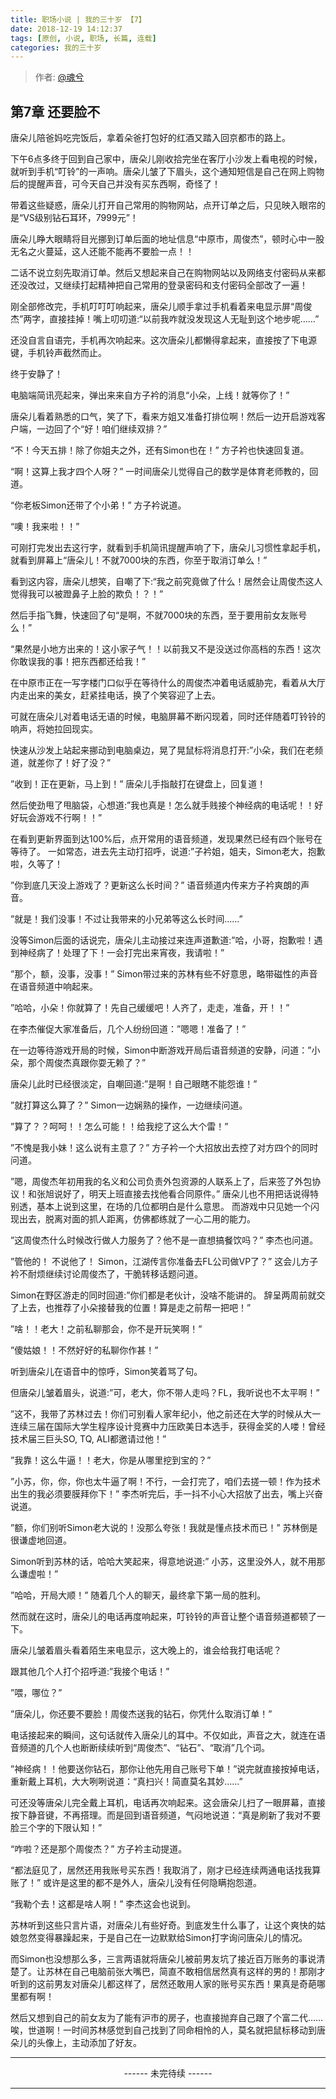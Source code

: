 ```yaml
---
title: 职场小说 | 我的三十岁 【7】
date: 2018-12-19 14:12:37
tags: [原创, 小说, 职场, 长篇, 连载]
categories: 我的三十岁
---
```


> 作者: [@魂兮](http://weibo.com/paigu77)

## 第7章 还要脸不

唐朵儿陪爸妈吃完饭后，拿着朵爸打包好的红酒又踏入回京都市的路上。

下午6点多终于回到自己家中，唐朵儿刚收拾完坐在客厅小沙发上看电视的时候，就听到手机“叮铃”的一声响。唐朵儿皱了下眉头，这个通知短信是自己在网上购物后的提醒声音，可今天自己并没有买东西啊，奇怪了！

带着这些疑惑，唐朵儿打开自己常用的购物网站，点开订单之后，只见映入眼帘的是“VS级别钻石耳环，7999元”！

唐朵儿睁大眼睛将目光挪到订单后面的地址信息“中原市，周俊杰”，顿时心中一股无名之火蔓延，这人还能不能再不要脸一点！！

二话不说立刻先取消订单。然后又想起来自己在购物网站以及网络支付密码从来都还没改过，又继续打起精神把自己常用的登录密码和支付密码全部改了一遍！

刚全部修改完，手机叮叮叮响起来，唐朵儿顺手拿过手机看着来电显示屏“周俊杰”两字，直接挂掉！嘴上叨叨道:“以前我咋就没发现这人无耻到这个地步呢……” 

还没自言自语完，手机再次响起来。这次唐朵儿都懒得拿起来，直接按了下电源键，手机铃声截然而止。

终于安静了！

电脑端简讯亮起来，弹出来来自方子衿的消息“小朵，上线！就等你了！”

唐朵儿看着熟悉的口气，笑了下，看来方姐又准备打排位啊！然后一边开启游戏客户端，一边回了个“好！咱们继续双排？”

“不！今天五排！除了你姐夫之外，还有Simon也在！” 方子衿也快速回复道。

“啊！这算上我才四个人呀？” 一时间唐朵儿觉得自己的数学是体育老师教的，回道。

“你老板Simon还带了个小弟！” 方子衿说道。

“噢！我来啦！！” 

可刚打完发出去这行字，就看到手机简讯提醒声响了下，唐朵儿习惯性拿起手机，就看到屏幕上“唐朵儿！不就7000块的东西，你至于取消订单么！”

看到这内容，唐朵儿想笑，自嘲了下:“我之前究竟做了什么！居然会让周俊杰这人觉得我可以被蹬鼻子上脸的欺负！？！”

然后手指飞舞，快速回了句“是啊，不就7000块的东西，至于要用前女友账号么！”

“果然是小地方出来的！这小家子气！！以前我又不是没送过你高档的东西！这次你敢误我的事！把东西都还给我！”  

在中原市正在一写字楼门口似乎在等待什么的周俊杰冲着电话威胁完，看着从大厅内走出来的美女，赶紧挂电话，换了个笑容迎了上去。

可就在唐朵儿对着电话无语的时候，电脑屏幕不断闪现着，同时还伴随着叮铃铃的响声，将她拉回现实。

快速从沙发上站起来挪动到电脑桌边，晃了晃鼠标将消息打开:”小朵，我们在老频道，就差你了！好了没？”

”收到！正在更新，马上到！” 唐朵儿手指敲打在键盘上，回复道！

然后使劲甩了甩脑袋，心想道:”我也真是！怎么就手贱接个神经病的电话呢！！好好玩会游戏不行啊！！”

在看到更新界面到达100%后，点开常用的语音频道，发现果然已经有四个账号在等待了。 一如常态，进去先主动打招呼，说道:”子衿姐，姐夫，Simon老大，抱歉啦，久等了！

”你到底几天没上游戏了？更新这么长时间？” 语音频道内传来方子衿爽朗的声音。

”就是！我们没事！不过让我带来的小兄弟等这么长时间……” 

没等Simon后面的话说完，唐朵儿主动接过来连声道歉道:”哈，小哥，抱歉啦！遇到神经病了！处理了下！一会打完出来宵夜，我请啦！”

”那个，额，没事，没事！”  Simon带过来的苏林有些不好意思，略带磁性的声音在语音频道中响起来。

”哈哈，小朵！你就算了！先自己缓缓吧！人齐了，走走，准备，开！！” 

在李杰催促大家准备后，几个人纷纷回道：”嗯嗯！准备了！” 

在一边等待游戏开局的时候，Simon中断游戏开局后语音频道的安静，问道：”小朵，那个周俊杰真跟你耍无赖了？” 

唐朵儿此时已经很淡定，自嘲回道:”是啊！自己眼瞎不能怨谁！”

”就打算这么算了？” Simon一边娴熟的操作，一边继续问道。

”算了？？呵呵！！怎么可能！！给我挖了这么大个雷！”

”不愧是我小妹！这么说有主意了？” 方子衿一个大招放出去控了对方四个的同时问道。

”嗯，周俊杰年初用我的名义和公司负责外包资源的人联系上了，后来签了外包协议！和张旭说好了，明天上班直接去找他看合同原件。” 唐朵儿也不用把话说得特别透，基本上说到这里，在场的几位都明白是什么意思。 而游戏中只见她一个闪现出去，脱离对面的抓人距离，仿佛都练就了一心二用的能力。

”这周俊杰什么时候改行做人力服务了？他不是一直想搞餐饮吗？” 李杰也问道。

”管他的！ 不说他了！ Simon，江湖传言你准备去FL公司做VP了？” 这会儿方子衿不耐烦继续讨论周俊杰了，干脆转移话题问道。

Simon在野区游走的同时回道:”你们都是老伙计，没啥不能讲的。 辞呈两周前就交了上去，也推荐了小朵接替我的位置！算是走之前帮一把吧！”

”啥！！老大！之前私聊那会，你不是开玩笑啊！”

”傻姑娘！！不然好好的私聊你作甚！” 

听到唐朵儿在语音中的惊呼，Simon笑着骂了句。

但唐朵儿皱着眉头，说道:”可，老大，你不带人走吗？FL，我听说也不太平啊！” 

”这不，我带了苏林过去！你们可别看人家年纪小，他之前还在大学的时候从大一连续三届在国际大学生程序设计竞赛中力压欧美日本选手，获得金奖的人喽！曾经技术届三巨头SO, TQ, ALI都邀请过他！”

”我靠！这么牛逼！！老大，你是从哪里挖到宝的？” 

”小苏，你，你，你也太牛逼了啊！不行，一会打完了，咱们去搓一顿！作为技术出生的我必须要膜拜你下！” 李杰听完后，手一抖不小心大招放了出去，嘴上兴奋说道。

”额，你们别听Simon老大说的！没那么夸张！我就是懂点技术而已！” 苏林倒是很谦虚地回道。

Simon听到苏林的话，哈哈大笑起来，得意地说道:” 小苏，这里没外人，就不用那么谦虚啦！”  

”哈哈，开局大顺！” 随着几个人的聊天，最终拿下第一局的胜利。

然而就在这时，唐朵儿的电话再度响起来，叮铃铃的声音让整个语音频道都顿了一下。

唐朵儿皱着眉头看着陌生来电显示，这大晚上的，谁会给我打电话呢？

跟其他几个人打个招呼道:”我接个电话！”

”喂，哪位？” 

”唐朵儿，你还要不要脸！周俊杰送我的钻石，你凭什么取消订单！” 

电话接起来的瞬间，这句话就传入唐朵儿的耳中。不仅如此，声音之大，就连在语音频道的几个人也断断续续听到“周俊杰”、“钻石”、“取消”几个词。

”神经病！！他要送你钻石，那你让他先用自己账号下单！”说完就直接按掉电话，重新戴上耳机，大大咧咧说道：“真扫兴！简直莫名其妙……”

可还没等唐朵儿完全戴上耳机，电话再次响起来。这会唐朵儿扫了一眼屏幕，直接按下静音键，不再搭理。而是回到语音频道，气闷地说道：“真是刷新了我对不要脸三个字的下限认知！”

“咋啦？还是那个周俊杰？” 方子衿主动提道。

“都法庭见了，居然还用我账号买东西！我取消了，刚才已经连续两通电话找我算账了！” 或许是这里的都不是外人，唐朵儿没有任何隐瞒抱怨道。

“我勒个去！这都是啥人啊！” 李杰这会也说到。

苏林听到这些只言片语，对唐朵儿有些好奇。到底发生什么事了，让这个爽快的姑娘忽然变得暴躁起来，于是自己在一边默默给Simon打字询问唐朵儿的情况。

而Simon也没想那么多，三言两语就将唐朵儿被前男友坑了接近百万账务的事说清楚了。让苏林在自己电脑前张大嘴巴，简直不敢相信居然真有这样的男的！那刚才听到的这前男友对唐朵儿都这样了，居然还敢用人家的账号买东西！果真是奇葩哪里都有啊！

然后又想到自己的前女友为了能有沪市的房子，也直接抛弃自己跟了个富二代……唉，世道啊！一时间苏林感觉到自己找到了同命相怜的人，莫名就把鼠标移动到唐朵儿的头像上，主动添加了好友。

---

<center> ------ 未完待续 ------ </center>

---
